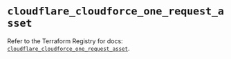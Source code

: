# `cloudflare_cloudforce_one_request_asset`

Refer to the Terraform Registry for docs: [`cloudflare_cloudforce_one_request_asset`](https://registry.terraform.io/providers/cloudflare/cloudflare/5.1.0/docs/resources/cloudforce_one_request_asset).
